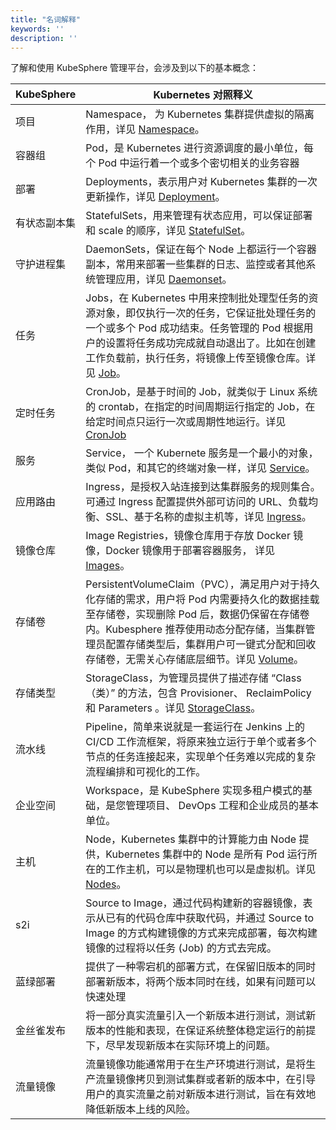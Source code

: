 ```yaml
---
title: "名词解释"
keywords: ''
description: ''
---
```


了解和使用 KubeSphere 管理平台，会涉及到以下的基本概念：

 
|  KubeSphere  | Kubernetes 对照释义 |
|------------|--------------|
|项目|Namespace， 为 Kubernetes 集群提供虚拟的隔离作用，详见 [Namespace](https://kubernetes.io/docs/concepts/overview/working-with-objects/namespaces/)。|
|容器组| Pod，是 Kubernetes 进行资源调度的最小单位，每个 Pod 中运行着一个或多个密切相关的业务容器 |
|部署|Deployments，表示用户对 Kubernetes 集群的一次更新操作，详见 [Deployment](https://kubernetes.io/docs/concepts/workloads/controllers/deployment/)。|
|有状态副本集|StatefulSets，用来管理有状态应用，可以保证部署和 scale 的顺序，详见 [StatefulSet](https://kubernetes.io/docs/concepts/workloads/controllers/statefulset/)。|
|守护进程集|DaemonSets，保证在每个 Node 上都运行一个容器副本，常用来部署一些集群的日志、监控或者其他系统管理应用，详见 [Daemonset](https://kubernetes.io/docs/concepts/workloads/controllers/daemonset/)。|
|任务|Jobs，在 Kubernetes 中用来控制批处理型任务的资源对象，即仅执行一次的任务，它保证批处理任务的一个或多个 Pod 成功结束。任务管理的 Pod 根据用户的设置将任务成功完成就自动退出了。比如在创建工作负载前，执行任务，将镜像上传至镜像仓库。详见 [Job](https://kubernetes.io/docs/concepts/workloads/controllers/jobs-run-to-completion/)。|
|定时任务|CronJob，是基于时间的 Job，就类似于 Linux 系统的 crontab，在指定的时间周期运行指定的 Job，在给定时间点只运行一次或周期性地运行。详见 [CronJob](https://kubernetes.io/docs/concepts/workloads/controllers/cron-jobs/)|
|服务|Service， 一个 Kubernete 服务是一个最小的对象，类似 Pod，和其它的终端对象一样，详见 [Service](https://kubernetes.io/docs/concepts/services-networking/service/)。|
|应用路由|Ingress，是授权入站连接到达集群服务的规则集合。可通过 Ingress 配置提供外部可访问的 URL、负载均衡、SSL、基于名称的虚拟主机等，详见 [Ingress](https://kubernetes.io/docs/concepts/services-networking/ingress/)。|
|镜像仓库|Image Registries，镜像仓库用于存放 Docker 镜像，Docker 镜像用于部署容器服务， 详见 [Images](https://kubernetes.io/docs/concepts/containers/images/)。|
|存储卷|PersistentVolumeClaim（PVC），满足用户对于持久化存储的需求，用户将 Pod 内需要持久化的数据挂载至存储卷，实现删除 Pod 后，数据仍保留在存储卷内。Kubesphere 推荐使用动态分配存储，当集群管理员配置存储类型后，集群用户可一键式分配和回收存储卷，无需关心存储底层细节。详见 [Volume](https://kubernetes.io/docs/concepts/storage/persistent-volumes/#persistentvolumeclaims)。|
|存储类型|StorageClass，为管理员提供了描述存储 “Class（类）” 的方法，包含 Provisioner、 ReclaimPolicy 和 Parameters 。详见 [StorageClass](https://kubernetes.io/docs/concepts/storage/storage-classes/)。|
|流水线|Pipeline，简单来说就是一套运行在 Jenkins 上的 CI/CD 工作流框架，将原来独立运行于单个或者多个节点的任务连接起来，实现单个任务难以完成的复杂流程编排和可视化的工作。|
|企业空间|Workspace，是 KubeSphere 实现多租户模式的基础，是您管理项目、 DevOps 工程和企业成员的基本单位。
主机|Node，Kubernetes 集群中的计算能力由 Node 提供，Kubernetes 集群中的 Node 是所有 Pod 运行所在的工作主机，可以是物理机也可以是虚拟机。详见 [Nodes](https://kubernetes.io/docs/concepts/architecture/nodes/)。|
|s2i| Source to Image，通过代码构建新的容器镜像，表示从已有的代码仓库中获取代码，并通过 Source to Image 的方式构建镜像的方式来完成部署，每次构建镜像的过程将以任务 (Job) 的方式去完成。|
|蓝绿部署| 提供了一种零宕机的部署方式，在保留旧版本的同时部署新版本，将两个版本同时在线，如果有问题可以快速处理|
|金丝雀发布|将一部分真实流量引入一个新版本进行测试，测试新版本的性能和表现，在保证系统整体稳定运行的前提下，尽早发现新版本在实际环境上的问题。|
|流量镜像| 流量镜像功能通常用于在生产环境进行测试，是将生产流量镜像拷贝到测试集群或者新的版本中，在引导用户的真实流量之前对新版本进行测试，旨在有效地降低新版本上线的风险。|